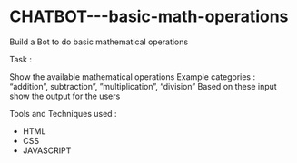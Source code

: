 # CHATBOT---basic-math-operations

Build a Bot to do basic mathematical operations

Task :

Show the available mathematical operations
Example categories : “addition”, subtraction”, ”multiplication”, “division”
Based on these input show the output for the users

Tools and Techniques used :
* HTML
* CSS
* JAVASCRIPT

